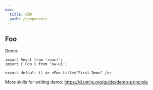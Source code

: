 ```yaml
---
nav:
  title: 组件
  path: /components
---
```


## Foo

Demo:

```tsx
import React from 'react';
import { Foo } from 'ow-ui';

export default () => <Foo title="First Demo" />;
```

More skills for writing demo: <https://d.umijs.org/guide/demo-principle>
